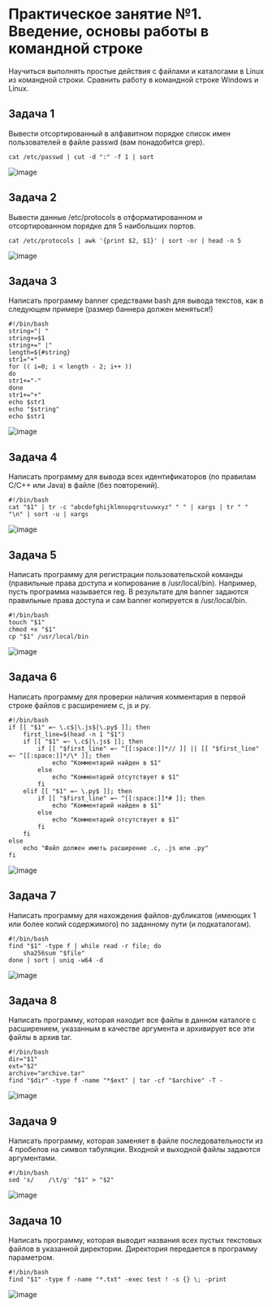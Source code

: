 # Практическое занятие №1. Введение, основы работы в командной строке

Научиться выполнять простые действия с файлами и каталогами в Linux из командной строки. Сравнить работу в командной строке Windows и Linux.

## Задача 1
Вывести отсортированный в алфавитном порядке список имен пользователей в файле passwd (вам понадобится grep).
```
cat /etc/passwd | cut -d ":" -f 1 | sort
```
![image](https://github.com/user-attachments/assets/3e9590af-dfc4-4a32-8c79-e4b2986863fc)


## Задача 2
Вывести данные /etc/protocols в отформатированном и отсортированном порядке для 5 наибольших портов.
```
cat /etc/protocols | awk '{print $2, $1}' | sort -nr | head -n 5
```
![image](https://github.com/user-attachments/assets/dee9c942-058b-4b97-ad31-639cae41083e)


## Задача 3
Написать программу banner средствами bash для вывода текстов, как в следующем примере (размер баннера должен меняться!)
```
#!/bin/bash
string="| "
string+=$1
string+=" |"
length=${#string}
str1="+"
for (( i=0; i < length - 2; i++ ))
do
str1+="-"
done
str1+="+"
echo $str1
echo "$string"
echo $str1
```
![image](https://github.com/user-attachments/assets/3b326912-4b40-4647-9db8-2f483faa94b0)


## Задача 4
Написать программу для вывода всех идентификаторов (по правилам C/C++ или Java) в файле (без повторений).
```
#!/bin/bash
cat "$1" | tr -c "abcdefghijklmnopqrstuvwxyz" " " | xargs | tr " " "\n" | sort -u | xargs
```
![image](https://github.com/user-attachments/assets/042fb96b-0c5d-4f57-bef2-49eeacfe57e5)


## Задача 5
Написать программу для регистрации пользовательской команды (правильные права доступа и копирование в /usr/local/bin). Например, пусть программа называется reg. В результате для banner задаются правильные права доступа и сам banner копируется в /usr/local/bin.
```
#!/bin/bash
touch "$1"
chmod +x "$1" 
cp "$1" /usr/local/bin
```
![image](https://github.com/user-attachments/assets/07f48a14-d3b7-4b3d-8e9a-d03d2d6cb2dc)



## Задача 6
Написать программу для проверки наличия комментария в первой строке файлов с расширением c, js и py.
```
#!/bin/bash
if [[ "$1" =~ \.c$|\.js$|\.py$ ]]; then
    first_line=$(head -n 1 "$1")
    if [[ "$1" =~ \.c$|\.js$ ]]; then
        if [[ "$first_line" =~ ^[[:space:]]*// ]] || [[ "$first_line" =~ ^[[:space:]]*/\* ]]; then
            echo "Комментарий найден в $1"
        else
            echo "Комментарий отсутствует в $1"
        fi
    elif [[ "$1" =~ \.py$ ]]; then
        if [[ "$first_line" =~ ^[[:space:]]*# ]]; then
            echo "Комментарий найден в $1"
        else
            echo "Комментарий отсутствует в $1"
        fi
    fi
else
    echo "Файл должен иметь расширение .c, .js или .py"
fi
```
![image](https://github.com/user-attachments/assets/6f95492a-d47e-467e-bc3b-2b0649a9b57c)



## Задача 7
Написать программу для нахождения файлов-дубликатов (имеющих 1 или более копий содержимого) по заданному пути (и подкаталогам).
```
#!/bin/bash
find "$1" -type f | while read -r file; do
    sha256sum "$file"
done | sort | uniq -w64 -d
```
![image](https://github.com/user-attachments/assets/5c8f676f-5b08-4c41-b777-3c586caf53ac)



## Задача 8
Написать программу, которая находит все файлы в данном каталоге с расширением, указанным в качестве аргумента и архивирует все эти файлы в архив tar.
```
#!/bin/bash
dir="$1"
ext="$2"
archive="archive.tar"
find "$dir" -type f -name "*$ext" | tar -cf "$archive" -T -
```
![image](https://github.com/user-attachments/assets/78a13079-524c-43f3-8a5f-55b122da1ecb)



## Задача 9
Написать программу, которая заменяет в файле последовательности из 4 пробелов на символ табуляции. Входной и выходной файлы задаются аргументами.
```
#!/bin/bash
sed 's/    /\t/g' "$1" > "$2"
```
![image](https://github.com/user-attachments/assets/ee6e0177-ff3d-4736-81cb-8e7922c93a35)


## Задача 10
Написать программу, которая выводит названия всех пустых текстовых файлов в указанной директории. Директория передается в программу параметром.
```
#!/bin/bash
find "$1" -type f -name "*.txt" -exec test ! -s {} \; -print
```
![image](https://github.com/user-attachments/assets/08e77489-9c10-4ebb-99da-1b7e376f0157)
